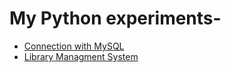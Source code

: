 # My Python experiments-

* [Connection with MySQL](https://github.com/aniketrepo/python-feature-set/blob/main/com/inbravo/db/mysql/MySQLTest.py)
* [Library Managment System](https://github.com/aniketrepo/python-feature-set/tree/main/com/inbravo/lms)

